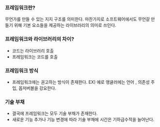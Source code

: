 ### 프레임워크란?

무언가를 만들 수 있는 지지 구조를 의미한다. 마찬가지로 소프트웨어에서도 무언갈 만들기 위해 기본 요소들을 제공하는 라이브러리의 의미로 쓰인다.

### 프레임워크와 라이브러리의 차이?

- 코드는 라이브러리 호출
- 프레임워크는 코드를 호출

### 프레임워크 방식

- 프레임워크에는 권고하는 방식이 존재한다.
  EX) 예로 앵귤러에는 언어 , 의존성 주입, 옵저버블을 강요한다.

### 기술 부채

- 결국에 프레임워크는 모두 기술 부채가 존재한다.
- 새로운 기능 추가나 기능 변경에 따라 기술 부채에 시간은 기하급수적을 늘어난다.
